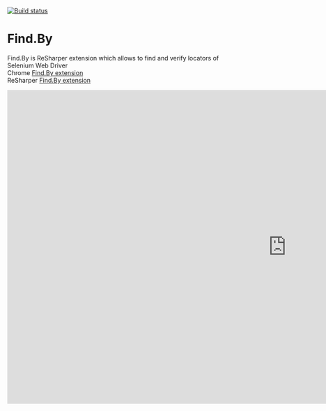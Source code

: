 [![Build status](https://ci.appveyor.com/api/projects/status/6bti74ckd4opibqb/branch/master?svg=true)](https://ci.appveyor.com/project/funkme/find-by/branch/master)
# Find.By
Find.By is ReSharper extension which allows to find and verify locators of Selenium Web Driver  
Chrome [Find.By extension](https://chrome.google.com/webstore/detail/findby/phhphchblcckjanhfgimfmhopmjoefnb)  
ReSharper [Find.By extension](https://resharper-plugins.jetbrains.com/packages/Find.By/)  

<iframe width="1280" height="722" src="https://www.youtube.com/embed/iaJ_VY-dNNc" frameborder="0" allow="accelerometer; autoplay; encrypted-media; gyroscope; picture-in-picture" allowfullscreen></iframe>

